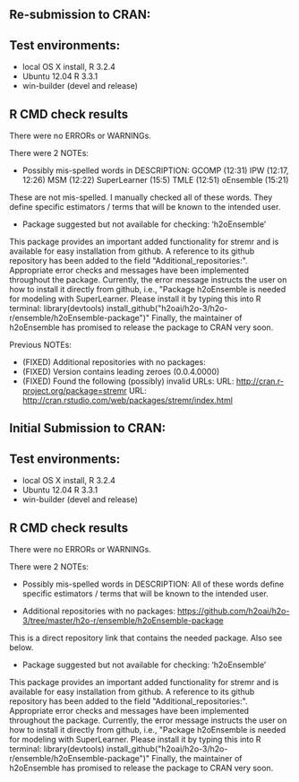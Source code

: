 ## Re-submission to CRAN:

## Test environments:
* local OS X install, R 3.2.4
* Ubuntu 12.04 R 3.3.1
* win-builder (devel and release)

## R CMD check results
There were no ERRORs or WARNINGs. 

There were 2 NOTEs:

* Possibly mis-spelled words in DESCRIPTION:
  GCOMP (12:31)
  IPW (12:17, 12:26)
  MSM (12:22)
  SuperLearner (15:5)
  TMLE (12:51)
  oEnsemble (15:21)

These are not mis-spelled. I manually checked all of these words. 
They define specific estimators / terms that will be known to the intended user.

* Package suggested but not available for checking: ‘h2oEnsemble’

This package provides an important added functionality for stremr and is available for easy installation from github. A reference to its github repository has been added to the field "Additional_repositories:". Appropriate error checks and messages have been implemented throughout the package. 
Currently, the error message instructs the user on how to install it directly from github, i.e.,
"Package h2oEnsemble is needed for modeling with SuperLearner.
Please install it by typing this into R terminal:
  library(devtools)
  install_github(\"h2oai/h2o-3/h2o-r/ensemble/h2oEnsemble-package\")"
Finally, the maintainer of h2oEnsemble has promised to release the package to CRAN very soon.

Previous NOTEs:

* (FIXED) Additional repositories with no packages:
* (FIXED) Version contains leading zeroes (0.0.4.0000)
* (FIXED) Found the following (possibly) invalid URLs:
  URL: http://cran.r-project.org/package=stremr
  URL: http://cran.rstudio.com/web/packages/stremr/index.html


## Initial Submission to CRAN:

## Test environments:
* local OS X install, R 3.2.4
* Ubuntu 12.04 R 3.3.1
* win-builder (devel and release)

## R CMD check results
There were no ERRORs or WARNINGs. 

There were 2 NOTEs:

* Possibly mis-spelled words in DESCRIPTION:
All of these words define specific estimators / terms that will be known to the intended user.

* Additional repositories with no packages:
https://github.com/h2oai/h2o-3/tree/master/h2o-r/ensemble/h2oEnsemble-package

This is a direct repository link that contains the needed package. Also see below.

* Package suggested but not available for checking: ‘h2oEnsemble’

This package provides an important added functionality for stremr and is available for easy installation from github. A reference to its github repository has been added to the field "Additional_repositories:". Appropriate error checks and messages have been implemented throughout the package. 
Currently, the error message instructs the user on how to install it directly from github, i.e.,
"Package h2oEnsemble is needed for modeling with SuperLearner.
Please install it by typing this into R terminal:
  library(devtools)
  install_github(\"h2oai/h2o-3/h2o-r/ensemble/h2oEnsemble-package\")"
Finally, the maintainer of h2oEnsemble has promised to release the package to CRAN very soon.

